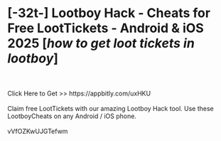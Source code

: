 # [-32t-] Lootboy Hack - Cheats for Free LootTickets - Android & iOS 2025 [*how to get loot tickets in lootboy*]
<br>
<br>Click Here to Get >> https://appbitly.com/uxHKU

<br>
<br>Claim free LootTickets with our amazing Lootboy Hack tool. Use these LootboyCheats on any Android / iOS phone.
<br>
<br>vVfOZKwUJGTefwm

